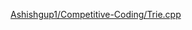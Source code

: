 [Ashishgup1/Competitive-Coding/Trie.cpp](https://github.com/Ashishgup1/Competitive-Coding/blob/master/Trie.cpp)
